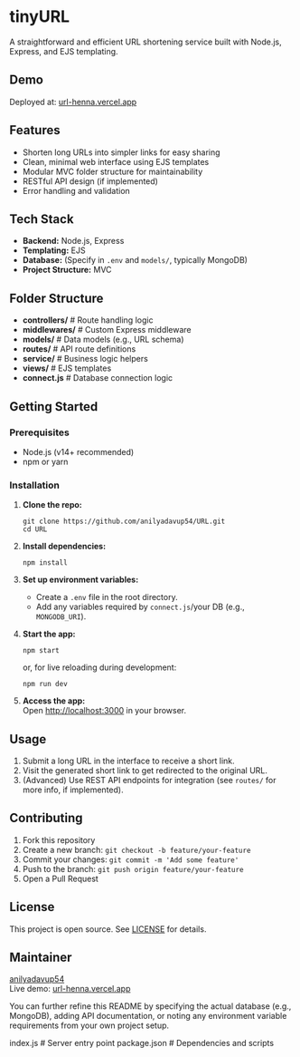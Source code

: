 # tinyURL

A straightforward and efficient URL shortening service built with Node.js, Express, and EJS templating.

## Demo

Deployed at: [url-henna.vercel.app](https://url-henna.vercel.app)

## Features

- Shorten long URLs into simpler links for easy sharing
- Clean, minimal web interface using EJS templates
- Modular MVC folder structure for maintainability
- RESTful API design (if implemented)
- Error handling and validation

## Tech Stack

- **Backend:** Node.js, Express
- **Templating:** EJS
- **Database:** (Specify in `.env` and `models/`, typically MongoDB)
- **Project Structure:** MVC

## Folder Structure

- **controllers/** # Route handling logic
- **middlewares/** # Custom Express middleware
- **models/** # Data models (e.g., URL schema)
- **routes/** # API route definitions
- **service/** # Business logic helpers
- **views/** # EJS templates
- **connect.js** # Database connection logic


## Getting Started

### Prerequisites

- Node.js (v14+ recommended)
- npm or yarn

### Installation

1. **Clone the repo:**
    ```
    git clone https://github.com/anilyadavup54/URL.git
    cd URL
    ```

2. **Install dependencies:**
    ```
    npm install
    ```

3. **Set up environment variables:**
    - Create a `.env` file in the root directory.
    - Add any variables required by `connect.js`/your DB (e.g., `MONGODB_URI`).

4. **Start the app:**
    ```
    npm start
    ```
    or, for live reloading during development:
    ```
    npm run dev
    ```

5. **Access the app:**  
   Open [http://localhost:3000](http://localhost:3000) in your browser.

## Usage

1. Submit a long URL in the interface to receive a short link.
2. Visit the generated short link to get redirected to the original URL.
3. (Advanced) Use REST API endpoints for integration (see `routes/` for more info, if implemented).

## Contributing

1. Fork this repository
2. Create a new branch: `git checkout -b feature/your-feature`
3. Commit your changes: `git commit -m 'Add some feature'`
4. Push to the branch: `git push origin feature/your-feature`
5. Open a Pull Request

## License

This project is open source. See [LICENSE](LICENSE) for details.

## Maintainer

[anilyadavup54](https://github.com/anilyadavup54)  
Live demo: [url-henna.vercel.app](https://url-henna.vercel.app)

You can further refine this README by specifying the actual database (e.g., MongoDB), adding API documentation, or noting any environment variable requirements from your own project setup.

index.js # Server entry point
package.json # Dependencies and scripts
